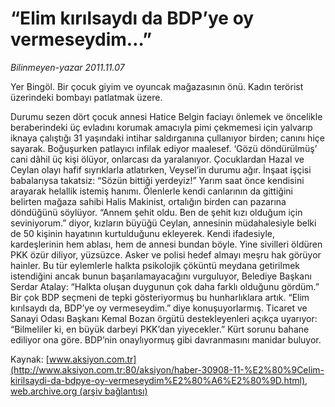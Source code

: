 # “Elim kırılsaydı da BDP’ye oy vermeseydim…”

*Bilinmeyen-yazar 2011.11.07*

<font class="agenda2NewsSpot">
 Yer Bingöl. Bir çocuk giyim ve oyuncak mağazasının önü. Kadın terörist üzerindeki bombayı patlatmak üzere.
</font>
<font class="newsDetail">
 <p>
 </p>
 <p>
  Durumu sezen dört çocuk annesi Hatice Belgin faciayı önlemek ve öncelikle beraberindeki üç evladını korumak amacıyla pimi çekmemesi için yalvarıp iknaya çalıştığı 31 yaşındaki intihar saldırganına çullanıyor birden; canını hiçe sayarak. Boğuşurken patlayıcı infilak ediyor maalesef. ‘Gözü döndürülmüş’ cani dâhil üç kişi ölüyor, onlarcası da yaralanıyor. Çocuklardan Hazal ve Ceylan olayı hafif sıyrıklarla atlatırken, Veysel’in durumu ağır. İnşaat işçisi babalarıysa takatsiz: “Sözün bittiği yerdeyiz!” Yarım saat önce kendisini arayarak helallik istemiş hanımı. Ölenlerle kendi canlarının da gittiğini belirten mağaza sahibi Halis Makinist, ortalığın birden can pazarına döndüğünü söylüyor. “Annem şehit oldu. Ben de şehit kızı olduğum için seviniyorum.” diyor, kızların büyüğü Ceylan, annesinin müdahalesiyle belki de 50 kişinin hayatının kurtulduğunu ekleyerek. Kendi ifadesiyle, kardeşlerinin hem ablası, hem de annesi bundan böyle. Yine sivilleri öldüren PKK özür diliyor, yüzsüzce. Asker ve polisi hedef almayı meşru hak görüyor hainler. Bu tür eylemlerle halkta psikolojik çöküntü meydana getirilmek istendiğini ancak bunun başarılamayacağını vurguluyor, Belediye Başkanı Serdar Atalay:
  <span>
  </span>
  “Halkta oluşan duygunun çok daha farklı olduğunu gördüm.” Bir çok BDP seçmeni de tepki gösteriyormuş bu hunharlıklara artık. “Elim kırılsaydı da, BDP’ye oy vermeseydim.” diye konuşuyorlarmış. Ticaret ve Sanayi Odası Başkanı Kemal Bozan örgütü destekleyenleri açıkça uyarıyor: “Bilmeliler ki, en büyük darbeyi PKK’dan yiyecekler.” Kürt sorunu bahane ediliyor ona göre. BDP’nin onaylıyormuş gibi davranmasını manidar buluyor.
 </p>
</font>

Kaynak: [www.aksiyon.com.tr](http://www.aksiyon.com.tr:80/aksiyon/haber-30908-11-%E2%80%9Celim-kirilsaydi-da-bdpye-oy-vermeseydim%E2%80%A6%E2%80%9D.html), [web.archive.org (arşiv bağlantısı)](http://web.archive.org/web/20111219044108/http://www.aksiyon.com.tr:80/aksiyon/haber-30908-11-%E2%80%9Celim-kirilsaydi-da-bdpye-oy-vermeseydim%E2%80%A6%E2%80%9D.html)
